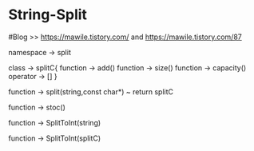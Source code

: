 # String-Split

#Blog >> https://mawile.tistory.com/ and https://mawile.tistory.com/87

namespace -> split

class -> splitC{
function -> add()
function -> size()
function -> capacity()
operator -> []
}

function -> split(string,const char*) ~ return splitC 

function -> stoc()

function -> SplitToInt(string)

function -> SplitToInt(splitC)
